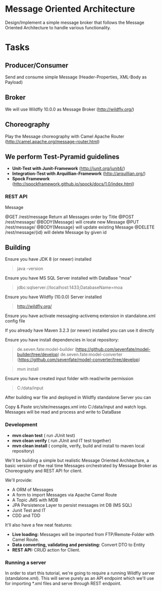 # Message Oriented Architecture
Design/Implement a simple message broker that follows the Message Oriented Architecture to handle various functionality.

# Tasks
## Producer/Consumer
   Send and consume simple Message (Header-Properties, XML-Body as Payload)
## Broker
   We will use Wildfly 10.0.0 as Message Broker (http://wildfly.org/)
## Choreography
   Play the Message choreography with Camel Apache Router (http://camel.apache.org/message-router.html)
## We perform Test-Pyramid guidelines
* **Unit-Test with Junit-Framework** 
    (http://junit.org/junit4/)
* **Integration-Test with Arquillian-Framework** 
    (http://arquillian.org/)
* **Spock Framework** 
    (http://spockframework.github.io/spock/docs/1.0/index.html)

### REST API
Message

@GET        /rest/message Return all Messages order by Title
@POST       /rest/message/ @BODY{Message} will create new Message
@PUT        /rest/message/ @BODY{Message} will update existing Message
@DELETE     /rest/message/{id} will delete Message by given id



Building
-------------------

Ensure you have JDK 8 (or newer) installed

> java -version

Ensure you have MS SQL Server installed with DataBase "moa"

> jdbc:sqlserver://localhost:1433;DatabaseName=moa

Ensure you have Wildfly (10.0.0) Server installed

> http://wildfly.org/

Ensure you have activate messaging-activemq extension in standalone.xml config file

> <extension module="org.wildfly.extension.messaging-activemq"/>

If you already have Maven 3.2.3 (or newer) installed you can use it directly

Ensure you have install dependencies in local repository:

> de.seven.fate:model-builder
  (https://github.com/sevenfate/model-builder/tree/develop)
> de.seven.fate:model-converter
  (https://github.com/sevenfate/model-converter/tree/develop)

> mvn install

Ensure you have created input folder with read/write permission

> C:/data/input

After building war file and deployed in Wildfly standalone Server you can

Copy & Paste src/site/messages.xml into C:/data/input and watch logs.
Messages will be read and process and write to DataBase

### Development

* **mvn clean test**  ( run JUnit test)
* **mvn clean verify**  ( run JUnit and IT test together)
* **mvn clean install**  ( compile, verify, build and install to maven local repository)

We'll be building a simple but realistic Message Oriented Architecture, a basic version of the real time Messages orchestrated by Message Broker as Choreography and REST API for client.

We'll provide:

* A ORM of Messages
* A form to import Messages via Apache Camel Route
* A Topic JMS with MDB
* JPA Persistence Layer to persist messages int DB (MS SQL)
* Junit Test and IT
* CDD and TDD

It'll also have a few neat features:

* **Live loading:** Messages will be imported from FTP/Remote-Folder with Camel Route.
* **Data converting, validating and persisting:** Convert DTO to Entity
* **REST API:** CRUD action for Client.

### Running a server

In order to start this tutorial, we're going to require a running Wildfly server (standalone.xml). This will serve purely as an API endpoint which we'll use for importing *.xml files and serve through REST endpoint.
